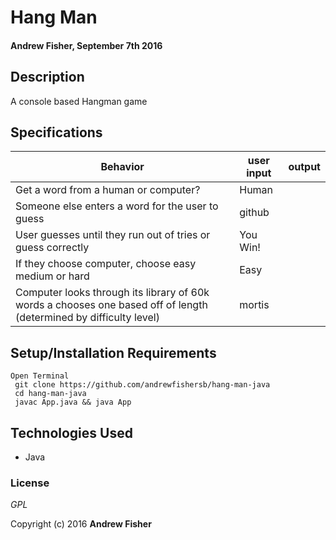 # Hang Man

#### Andrew Fisher, September 7th 2016

## Description

A console based Hangman game 

## Specifications
                
|Behavior| user input| output
|------- | ------------- | ------
|Get a word from a human or computer? | Human
|Someone else enters a word for the user to guess|github
|User guesses until they run out of tries or guess correctly | You Win!
|If they choose computer, choose easy medium or hard| Easy
|Computer looks through its library of 60k words a chooses one based off of length (determined by difficulty level) | mortis



## Setup/Installation Requirements

```
Open Terminal
 git clone https://github.com/andrewfishersb/hang-man-java
 cd hang-man-java
 javac App.java && java App

```
## Technologies Used

* Java

### License

*GPL*

Copyright (c) 2016 **Andrew Fisher**
